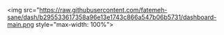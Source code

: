 

<img src="https://raw.githubusercontent.com/fatemeh-sane/dash/b295533617358a96e13e1743c866a547b06b5731/dashboard-main.png style="max-width: 100%">
